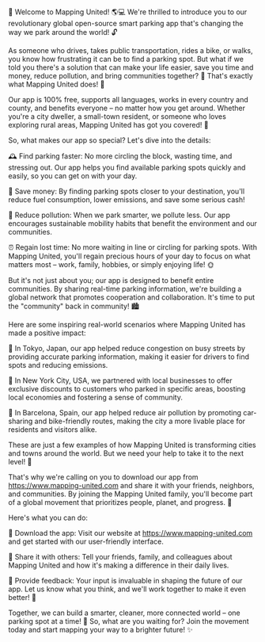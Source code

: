 🎉 Welcome to Mapping United! 🌎💻 We're thrilled to introduce you to our revolutionary global open-source smart parking app that's changing the way we park around the world! 🔓

As someone who drives, takes public transportation, rides a bike, or walks, you know how frustrating it can be to find a parking spot. But what if we told you there's a solution that can make your life easier, save you time and money, reduce pollution, and bring communities together? 🤩 That's exactly what Mapping United does! 💪

Our app is 100% free, supports all languages, works in every country and county, and benefits everyone – no matter how you get around. Whether you're a city dweller, a small-town resident, or someone who loves exploring rural areas, Mapping United has got you covered! 🌈

So, what makes our app so special? Let's dive into the details:

🕰️ Find parking faster: No more circling the block, wasting time, and stressing out. Our app helps you find available parking spots quickly and easily, so you can get on with your day.

💸 Save money: By finding parking spots closer to your destination, you'll reduce fuel consumption, lower emissions, and save some serious cash!

🌿 Reduce pollution: When we park smarter, we pollute less. Our app encourages sustainable mobility habits that benefit the environment and our communities.

⏰ Regain lost time: No more waiting in line or circling for parking spots. With Mapping United, you'll regain precious hours of your day to focus on what matters most – work, family, hobbies, or simply enjoying life! 🌞

But it's not just about you; our app is designed to benefit entire communities. By sharing real-time parking information, we're building a global network that promotes cooperation and collaboration. It's time to put the "community" back in community! 🏙️

Here are some inspiring real-world scenarios where Mapping United has made a positive impact:

📍 In Tokyo, Japan, our app helped reduce congestion on busy streets by providing accurate parking information, making it easier for drivers to find spots and reducing emissions.

📍 In New York City, USA, we partnered with local businesses to offer exclusive discounts to customers who parked in specific areas, boosting local economies and fostering a sense of community.

📍 In Barcelona, Spain, our app helped reduce air pollution by promoting car-sharing and bike-friendly routes, making the city a more livable place for residents and visitors alike.

These are just a few examples of how Mapping United is transforming cities and towns around the world. But we need your help to take it to the next level! 🚀

That's why we're calling on you to download our app from https://www.mapping-united.com and share it with your friends, neighbors, and communities. By joining the Mapping United family, you'll become part of a global movement that prioritizes people, planet, and progress. 💖

Here's what you can do:

📲 Download the app: Visit our website at https://www.mapping-united.com and get started with our user-friendly interface.

👥 Share it with others: Tell your friends, family, and colleagues about Mapping United and how it's making a difference in their daily lives.

💬 Provide feedback: Your input is invaluable in shaping the future of our app. Let us know what you think, and we'll work together to make it even better! 🤝

Together, we can build a smarter, cleaner, more connected world – one parking spot at a time! 🌟 So, what are you waiting for? Join the movement today and start mapping your way to a brighter future! ✨